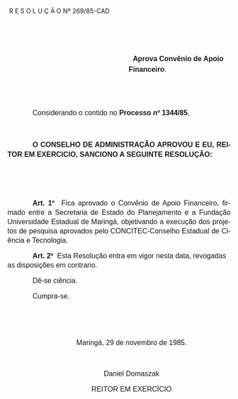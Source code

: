 <body lang=PT-BR style='tab-interval:35.4pt'>

<div class=Section1>

<p class=MsoTitle><span style="mso-spacerun: yes"> </span>R E S O L U Ç Ã O Nº
269/85-CAD</p>

<p class=MsoNormal style='text-indent:42.55pt;line-height:17.4pt'><span
style='font-size:12.0pt;mso-bidi-font-size:10.0pt;font-family:Arial'><![if !supportEmptyParas]>&nbsp;<![endif]><o:p></o:p></span></p>

<p class=MsoNormal style='margin-left:205.25pt;text-indent:7.15pt;line-height:
17.4pt'><span style='font-size:12.0pt;mso-bidi-font-size:10.0pt;font-family:
Arial'><![if !supportEmptyParas]>&nbsp;<![endif]><o:p></o:p></span></p>

<p class=MsoNormal style='margin-left:205.25pt;text-indent:7.15pt;line-height:
17.4pt'><b><span style='font-size:12.0pt;mso-bidi-font-size:10.0pt;font-family:
Arial'>Aprova Convênio de Apoio Financeiro</span></b><span style='font-size:
12.0pt;mso-bidi-font-size:10.0pt;font-family:Arial'>.<o:p></o:p></span></p>

<p class=MsoNormal><span style='font-size:12.0pt;mso-bidi-font-size:10.0pt;
font-family:Arial'><![if !supportEmptyParas]>&nbsp;<![endif]><o:p></o:p></span></p>

<p class=MsoNormal><span style='font-size:12.0pt;mso-bidi-font-size:10.0pt;
font-family:Arial'><![if !supportEmptyParas]>&nbsp;<![endif]><o:p></o:p></span></p>

<p class=MsoNormal style='text-indent:42.55pt'><span style='font-size:12.0pt;
mso-bidi-font-size:10.0pt;font-family:Arial'>Considerando o contido no <b>Processo
nº 1344/85</b>,<o:p></o:p></span></p>

<p class=MsoNormal style='text-indent:42.55pt;line-height:18.0pt'><span
style='font-size:12.0pt;mso-bidi-font-size:10.0pt;font-family:Arial'><![if !supportEmptyParas]>&nbsp;<![endif]><o:p></o:p></span></p>

<p class=MsoNormal style='text-align:justify;text-indent:42.55pt;line-height:
16.8pt'><b><span style='font-size:12.0pt;mso-bidi-font-size:10.0pt;font-family:
Arial'>O CONSELHO DE ADMINISTRAÇÃO APROVOU E EU, REITOR EM EXERCICIO, SANCIONO
A SEGUINTE RESOLUÇÃO:<o:p></o:p></span></b></p>

<p class=MsoNormal style='text-indent:42.55pt;line-height:18.0pt'><span
style='font-size:12.0pt;mso-bidi-font-size:10.0pt;font-family:Arial'><![if !supportEmptyParas]>&nbsp;<![endif]><o:p></o:p></span></p>

<p class=MsoNormal style='text-align:justify;text-indent:42.55pt;line-height:
150%'><b><span style='font-size:12.0pt;mso-bidi-font-size:10.0pt;font-family:
Arial'><![if !supportEmptyParas]>&nbsp;<![endif]><o:p></o:p></span></b></p>

<p class=MsoNormal style='text-align:justify;text-indent:42.55pt;line-height:
150%'><b><span style='font-size:12.0pt;mso-bidi-font-size:10.0pt;font-family:
Arial'>Art. 1º</span></b><span style='font-size:12.0pt;mso-bidi-font-size:10.0pt;
font-family:Arial'><span style="mso-spacerun: yes">  </span>Fica aprovado o
Convênio de Apoio Financei­ro, firmado entre a Secretaria de Estado do
Planejamento e a Fundação Universidade Estadual de Maringá, objetivando a
execução dos projetos de pesquisa aprovados pelo CONCITEC-Conselho Estadual de
Ciência e Tecnolo­gia.<o:p></o:p></span></p>

<p class=MsoNormal style='text-indent:42.55pt;line-height:150%'><b><span
style='font-size:12.0pt;mso-bidi-font-size:10.0pt;font-family:Arial'>Art. 2º</span></b><span
style='font-size:12.0pt;mso-bidi-font-size:10.0pt;font-family:Arial'><span
style="mso-spacerun: yes">  </span>Esta Resolução entra em vigor nesta data,
revogadas as disposições em contrario.<o:p></o:p></span></p>

<p class=MsoNormal style='margin-left:7.15pt;text-indent:35.4pt;line-height:
150%'><span style='font-size:12.0pt;mso-bidi-font-size:10.0pt;font-family:Arial'>Dê-se
ciência.<o:p></o:p></span></p>

<p class=MsoNormal style='margin-left:7.15pt;text-indent:35.4pt;line-height:
150%'><span style='font-size:12.0pt;mso-bidi-font-size:10.0pt;font-family:Arial'>Cumpra-se.<o:p></o:p></span></p>

<p class=MsoNormal align=center style='text-align:center;text-indent:42.55pt;
line-height:150%'><span style='font-size:12.0pt;mso-bidi-font-size:10.0pt;
font-family:Arial'><![if !supportEmptyParas]>&nbsp;<![endif]><o:p></o:p></span></p>

<p class=MsoNormal align=center style='text-align:center;text-indent:42.55pt;
line-height:150%'><span style='font-size:12.0pt;mso-bidi-font-size:10.0pt;
font-family:Arial'><![if !supportEmptyParas]>&nbsp;<![endif]><o:p></o:p></span></p>

<p class=MsoNormal align=center style='text-align:center;text-indent:42.55pt;
line-height:150%'><span style='font-size:12.0pt;mso-bidi-font-size:10.0pt;
font-family:Arial'>Maringá, 29 de novembro de 1985.<o:p></o:p></span></p>

<p class=MsoNormal align=center style='text-align:center;text-indent:42.55pt;
line-height:150%'><span style='font-size:12.0pt;mso-bidi-font-size:10.0pt;
font-family:Arial'><![if !supportEmptyParas]>&nbsp;<![endif]><o:p></o:p></span></p>

<p class=MsoNormal align=center style='text-align:center;text-indent:42.55pt;
line-height:150%'><span style='font-size:12.0pt;mso-bidi-font-size:10.0pt;
font-family:Arial'>Daniel Domaszak<o:p></o:p></span></p>

<p class=MsoNormal align=center style='text-align:center;text-indent:42.55pt;
line-height:150%'><span style='font-size:12.0pt;mso-bidi-font-size:10.0pt;
font-family:Arial'>REITOR EM EXERCÍCIO<o:p></o:p></span></p>

</div>

</body>
